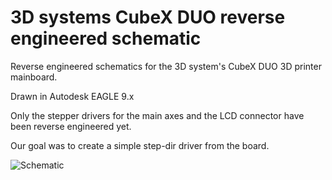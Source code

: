 # 3D systems CubeX DUO reverse engineered schematic
Reverse engineered schematics for the 3D system's CubeX DUO 3D printer mainboard.

Drawn in Autodesk EAGLE 9.x

Only the stepper drivers for the main axes and the LCD connector have been reverse engineered yet. 

Our goal was to create a simple step-dir driver from the board. 


![Schematic](https://github.com/martonmiklos/cubex_duo_mainboard_reveng_sch/raw/master/cubex_duo_mainbaord_sch.png "Schematic")
